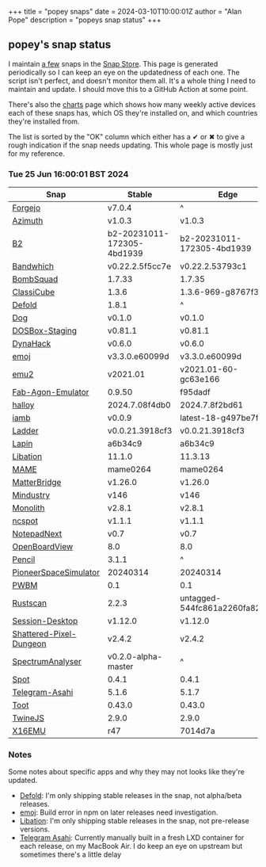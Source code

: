 +++
title = "popey snaps"
date = 2024-03-10T10:00:01Z
author = "Alan Pope"
description = "popeys snap status"
+++

## popey's snap status

I maintain [a few](https://snapcraft.io/publisher/popey) snaps in the [Snap Store](https://snapcraft.io). This page is generated periodically so I can keep an eye on the updatedness of each one. The script isn't perfect, and doesn't monitor them all. It's a whole thing I need to maintain and update. I should move this to a GitHub Action at some point.

There's also the [charts](/blog/charts) page which shows how many weekly active devices each of these snaps has, which OS they're installed on, and which countries they're installed from.

The list is sorted by the "OK" column which either has a ✔ or ✖ to give a rough indication if the snap needs updating. This whole page is mostly just for my reference. 

### Tue 25 Jun 16:00:01 BST 2024
| Snap | Stable | Edge | Upstream | OK? |
| - | - | - | - | - |
| [Forgejo](https://snapcraft.io/forgejo) | v7.0.4 | ^ | v7.0.4 | ✔ |
| [Azimuth](https://snapcraft.io/azimuth) | v1.0.3 | v1.0.3 | - | ✖ |
| [B2](https://snapcraft.io/b2) | b2-20231011-172305-4bd1939 | b2-20231011-172305-4bd1939 | - | ✖ |
| [Bandwhich](https://snapcraft.io/bandwhich) | v0.22.2.5f5cc7e | v0.22.2.53793c1 | - | ✖ |
| [BombSquad](https://snapcraft.io/bombsquad) | 1.7.33 | 1.7.35 | 1.7.36 | ✖ |
| [ClassiCube](https://snapcraft.io/classicube) | 1.3.6 | 1.3.6-969-g8767f31d6 | - | ✖ |
| [Defold](https://snapcraft.io/defold) | 1.8.1 | ^ | - | ✖ |
| [Dog](https://snapcraft.io/dog) | v0.1.0 | v0.1.0 | - | ✖ |
| [DOSBox-Staging](https://snapcraft.io/dosbox-staging) | v0.81.1 | v0.81.1 | - | ✖ |
| [DynaHack](https://snapcraft.io/dynahack) | v0.6.0 | v0.6.0 | - | ✖ |
| [emoj](https://snapcraft.io/emoj) | v3.3.0.e60099d | v3.3.0.e60099d | - | ✖ |
| [emu2](https://snapcraft.io/emu2) | v2021.01 | v2021.01-60-gc63e166 | - | ✖ |
| [Fab-Agon-Emulator](https://snapcraft.io/fab-agon-emulator) | 0.9.50 | f95dadf | - | ✖ |
| [halloy](https://snapcraft.io/halloy) | 2024.7.08f4db0 | 2024.7.8f2bd61 | - | ✖ |
| [iamb](https://snapcraft.io/iamb) | v0.0.9 | latest-18-g497be7f | - | ✖ |
| [Ladder](https://snapcraft.io/ladder) | v0.0.21.3918cf3 | v0.0.21.3918cf3 | - | ✖ |
| [Lapin](https://snapcraft.io/lapin) | a6b34c9 | a6b34c9 | - | ✖ |
| [Libation](https://snapcraft.io/libation) | 11.1.0 | 11.3.13 | - | ✖ |
| [MAME](https://snapcraft.io/mame) | mame0264 | mame0264 | - | ✖ |
| [MatterBridge](https://snapcraft.io/matterbridge) | v1.26.0 | v1.26.0 | - | ✖ |
| [Mindustry](https://snapcraft.io/mindustry) | v146 | v146 | - | ✖ |
| [Monolith](https://snapcraft.io/monolith) | v2.8.1 | v2.8.1 | - | ✖ |
| [ncspot](https://snapcraft.io/ncspot) | v1.1.1 | v1.1.1 | - | ✖ |
| [NotepadNext](https://snapcraft.io/notepadnext) | v0.7 | v0.7 | - | ✖ |
| [OpenBoardView](https://snapcraft.io/openboardview) | 8.0 | 8.0 | - | ✖ |
| [Pencil](https://snapcraft.io/pencil) | 3.1.1 | ^ | - | ✖ |
| [PioneerSpaceSimulator](https://snapcraft.io/pioneer) | 20240314 | 20240314 | - | ✖ |
| [PWBM](https://snapcraft.io/pwbm) | 0.1 | 0.1 | - | ✖ |
| [Rustscan](https://snapcraft.io/rustscan) | 2.2.3 | untagged-544fc861a2260fa82810 | - | ✖ |
| [Session-Desktop](https://snapcraft.io/session-desktop) | v1.12.0 | v1.12.0 | - | ✖ |
| [Shattered-Pixel-Dungeon](https://snapcraft.io/shattered-pixel-dungeon) | v2.4.2 | v2.4.2 | - | ✖ |
| [SpectrumAnalyser](https://snapcraft.io/spectrum-analyser) | v0.2.0-alpha-master | ^ | - | ✖ |
| [Spot](https://snapcraft.io/spot) | 0.4.1 | 0.4.1 | - | ✖ |
| [Telegram-Asahi](https://snapcraft.io/telegram-asahi) | 5.1.6       | 5.1.7 | - | ✖ |
| [Toot](https://snapcraft.io/toot) | 0.43.0 | 0.43.0 | - | ✖ |
| [TwineJS](https://snapcraft.io/twinejs) | 2.9.0 | 2.9.0 | - | ✖ |
| [X16EMU](https://snapcraft.io/x16emu) | r47 | 7014d7a | - | ✖ |

### Notes

Some notes about specific apps and why they may not looks like they're updated.

* [Defold](https://snapcraft.io/defold): I'm only shipping stable releases in the snap, not alpha/beta releases.
* [emoj](https://snapcraft.io/emoj): Build error in npm on later releases need investigation.
* [Libation](https://snapcraft.io/libation): I'm only shipping stable releases in the snap, not pre-release versions. 
* [Telegram Asahi](https://snapcraft.io/telegram-asahi): Currently manually built in a fresh LXD container for each release, on my MacBook Air. I do keep an eye on upstream but sometimes there's a little delay
